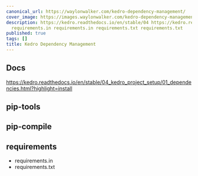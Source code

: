 ```yaml
---
canonical_url: https://waylonwalker.com/kedro-dependency-management/
cover_image: https://images.waylonwalker.com/kedro-dependency-management.png
description: https://kedro.readthedocs.io/en/stable/04 https://kedro.readthedocs.io/en/stable/04
  requirements.in requirements.in requirements.txt requirements.txt
published: true
tags: []
title: Kedro Dependency Management
---
```


## Docs

https://kedro.readthedocs.io/en/stable/04_kedro_project_setup/01_dependencies.html?highlight=install

## pip-tools

## pip-compile
## requirements

* requirements.in
* requirements.txt
